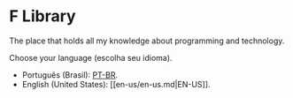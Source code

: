 # F Library
The place that holds all my knowledge about programming and technology.

Choose your language (escolha seu idioma).

- Português (Brasil): [PT-BR](pt-br/pt-br.md]).
- English (United States): [[en-us/en-us.md|EN-US]].
